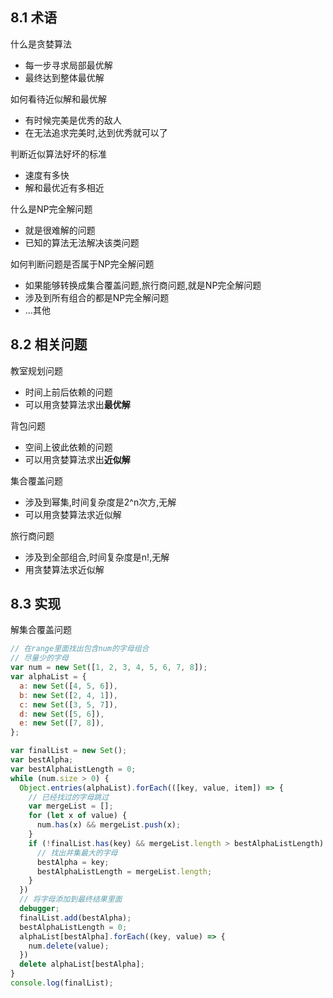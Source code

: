 ## 8.1 术语

什么是贪婪算法
- 每一步寻求局部最优解
- 最终达到整体最优解

如何看待近似解和最优解
- 有时候完美是优秀的敌人
- 在无法追求完美时,达到优秀就可以了

判断近似算法好坏的标准
- 速度有多快
- 解和最优近有多相近

什么是NP完全解问题
- 就是很难解的问题
- 已知的算法无法解决该类问题

如何判断问题是否属于NP完全解问题
- 如果能够转换成集合覆盖问题,旅行商问题,就是NP完全解问题
- 涉及到所有组合的都是NP完全解问题
- ...其他

## 8.2 相关问题

教室规划问题
- 时间上前后依赖的问题
- 可以用贪婪算法求出**最优解**

背包问题
- 空间上彼此依赖的问题
- 可以用贪婪算法求出**近似解**

集合覆盖问题
- 涉及到幂集,时间复杂度是2^n次方,无解
- 可以用贪婪算法求近似解

旅行商问题
- 涉及到全部组合,时间复杂度是n!,无解
- 用贪婪算法求近似解

## 8.3 实现

解集合覆盖问题

```javascript
// 在range里面找出包含num的字母组合
// 尽量少的字母
var num = new Set([1, 2, 3, 4, 5, 6, 7, 8]);
var alphaList = {
  a: new Set([4, 5, 6]),
  b: new Set([2, 4, 1]),
  c: new Set([3, 5, 7]),
  d: new Set([5, 6]),
  e: new Set([7, 8]),
};

var finalList = new Set();
var bestAlpha;
var bestAlphaListLength = 0;
while (num.size > 0) {
  Object.entries(alphaList).forEach(([key, value, item]) => {
    // 已经找过的字母跳过
    var mergeList = [];
    for (let x of value) {
      num.has(x) && mergeList.push(x);
    }
    if (!finalList.has(key) && mergeList.length > bestAlphaListLength) {
      // 找出并集最大的字母
      bestAlpha = key;
      bestAlphaListLength = mergeList.length;
    }
  })
  // 将字母添加到最终结果里面
  debugger;
  finalList.add(bestAlpha);
  bestAlphaListLength = 0;
  alphaList[bestAlpha].forEach((key, value) => {
    num.delete(value);
  })
  delete alphaList[bestAlpha];
}
console.log(finalList);
```
